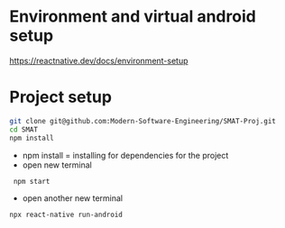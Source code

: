 # Environment and virtual android setup

https://reactnative.dev/docs/environment-setup

# Project setup
```bash
git clone git@github.com:Modern-Software-Engineering/SMAT-Proj.git
cd SMAT
npm install 
``` 
- npm install = installing for dependencies for the project
- open new terminal
```bash
 npm start
```
- open another new terminal
```bash
npx react-native run-android
```
